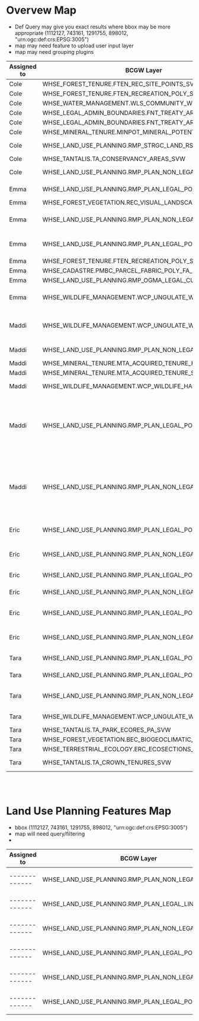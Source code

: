 # Overvew Map
- Def Query may give you exact results where bbox may be more appropriate (1112127, 743161, 1291755, 898012, "urn:ogc:def:crs:EPSG:3005")
- map may need feature to upload user input layer
- map may need grouping plugins

| Assigned to | BCGW Layer                                               | Def Query                                                        |
|-------------|-----------------------------------------------------------|------------------------------------------------------------------|
| Cole        | WHSE_FOREST_TENURE.FTEN_REC_SITE_POINTS_SVW               | Apply bounding box                                               |
| Cole        | WHSE_FOREST_TENURE.FTEN_RECREATION_POLY_SVW               | Apply bounding box                                               |
| Cole        | WHSE_WATER_MANAGEMENT.WLS_COMMUNITY_WS_PUB_SVW            | WLS_CW_SYSID = 33                                                |
| Cole        | WHSE_LEGAL_ADMIN_BOUNDARIES.FNT_TREATY_AREA_SP            | TREATY = 'Nisga''a'                                              |
| Cole        | WHSE_LEGAL_ADMIN_BOUNDARIES.FNT_TREATY_AREA_SP            | TREATY = 'Nisga''a'                                              |
| Cole        | WHSE_MINERAL_TENURE.MINPOT_MINERAL_POTENTIAL              | Apply bounding box                                               |
| Cole        | WHSE_LAND_USE_PLANNING.RMP_STRGC_LAND_RSRCE_PLAN_SVW      | STRGC_LAND_RSRCE_PLAN_ID = 20                                   |
| Cole        | WHSE_TANTALIS.TA_CONSERVANCY_AREAS_SVW                    | ADMIN_AREA_SID = 5420                                            |
| Cole        | WHSE_LAND_USE_PLANNING.RMP_PLAN_NON_LEGAL_POLY_SVW        | NON_LEGAL_FEAT_OBJECTIVE = 'Water Management Units'               |
| Emma        | WHSE_LAND_USE_PLANNING.RMP_PLAN_LEGAL_POLY_SVW            | LEGAL_FEAT_OBJECTIVE = 'Water Management Units'                   |
| Emma        | WHSE_FOREST_VEGETATION.REC_VISUAL_LANDSCAPE_INVENTORY     | Apply bounding box                                               |
| Emma        | WHSE_LAND_USE_PLANNING.RMP_PLAN_NON_LEGAL_POLY_SVW        | NON_LEGAL_FEAT_OBJECTIVE = 'Special Habitats for General Wildlife'|
| Emma        | WHSE_LAND_USE_PLANNING.RMP_PLAN_LEGAL_POLY_SVW            | LEGAL_FEAT_OBJECTIVE = 'Special Habitats for General Wildlife'    |
| Emma        | WHSE_FOREST_TENURE.FTEN_RECREATION_POLY_SVW               | Apply bounding box                                               |
| Emma        | WHSE_CADASTRE.PMBC_PARCEL_FABRIC_POLY_FA_SVW              | OWNER_TYPE = 'Private'                                           |
| Emma        | WHSE_LAND_USE_PLANNING.RMP_OGMA_LEGAL_CURRENT_SVW         | Apply bounding box                                               |
| Emma        | WHSE_WILDLIFE_MANAGEMENT.WCP_UNGULATE_WINTER_RANGE_SP     | Apply bounding box and SPECIES_1 = 'M-ORAM' Or (SPECIES_2 = 'M-ORAM')|
| Maddi       | WHSE_WILDLIFE_MANAGEMENT.WCP_UNGULATE_WINTER_RANGE_SP     | SPECIES_1 IN ('M-ALAL', 'M-ALAL;M-CEEL;M-ODHE;M-ODVI') Or SPECIES_2 IN ('M-ALAL', 'M-ODHE; M-ALAL') |
| Maddi       | WHSE_LAND_USE_PLANNING.RMP_PLAN_NON_LEGAL_POLY_SVW        | NON_LEGAL_FEAT_OBJECTIVE = 'Moose Winter Range'                   |
| Maddi       | WHSE_MINERAL_TENURE.MTA_ACQUIRED_TENURE_HISTORY_SP        | Apply bounding box                                               |
| Maddi       | WHSE_MINERAL_TENURE.MTA_ACQUIRED_TENURE_SVW               | Apply bounding box                                               |
| Maddi       | WHSE_WILDLIFE_MANAGEMENT.WCP_WILDLIFE_HABITAT_AREA_POLY   | COMMON_SPECIES_NAME = 'Grizzly Bear'                             |
| Maddi       | WHSE_LAND_USE_PLANNING.RMP_PLAN_LEGAL_POLY_SVW            | LEGAL_FEAT_OBJECTIVE = 'Goshawk Nesting/Post-Fledging Habitat' And STRGC_LAND_RSRCE_PLAN_NAME IN ('Cranberry Sustainable Resource Management Plan', 'Nass South Sustainable Resource Management Plan')|
| Maddi       | WHSE_LAND_USE_PLANNING.RMP_PLAN_NON_LEGAL_POLY_SVW        | NON_LEGAL_FEAT_OBJECTIVE = 'Goshawk Nesting/Post-Fledging Habitat' And STRGC_LAND_RSRCE_PLAN_NAME IN ('Cranberry Sustainable Resource Management Plan', 'Nass South Sustainable Resource Management Plan')|
| Eric        | WHSE_LAND_USE_PLANNING.RMP_PLAN_LEGAL_POLY_SVW            | LEGAL_FEAT_OBJECTIVE = 'Special Habitats for General Wildlife'    |
| Eric        | WHSE_LAND_USE_PLANNING.RMP_PLAN_NON_LEGAL_POLY_SVW        | NON_LEGAL_FEAT_OBJECTIVE = 'Special Habitats for General Wildlife'|
| Eric        | WHSE_LAND_USE_PLANNING.RMP_PLAN_LEGAL_POLY_SVW            | LEGAL_FEAT_OBJECTIVE = 'Water Management Units'                   |
| Eric        | WHSE_LAND_USE_PLANNING.RMP_PLAN_NON_LEGAL_POLY_SVW        | NON_LEGAL_FEAT_OBJECTIVE = 'Water Management Units'               |
| Eric        | WHSE_LAND_USE_PLANNING.RMP_PLAN_LEGAL_POLY_SVW            | LEGAL_FEAT_OBJECTIVE = 'Equivalent Clearcut Area Threshold Watersheds'|
| Eric        | WHSE_LAND_USE_PLANNING.RMP_PLAN_NON_LEGAL_POLY_SVW        | LEGAL_FEAT_OBJECTIVE = 'Equivalent Clearcut Area Threshold Watersheds'|
| Tara        | WHSE_LAND_USE_PLANNING.RMP_PLAN_LEGAL_POLY_SVW            | LEGAL_FEAT_OBJECTIVE = 'Ecosystem Network'                    |
| Tara        | WHSE_LAND_USE_PLANNING.RMP_PLAN_LEGAL_POLY_SVW            | LEGAL_FEAT_OBJECTIVE = 'Cedar Stand Reserves'                      |
| Tara        | WHSE_LAND_USE_PLANNING.RMP_PLAN_NON_LEGAL_POLY_SVW        | NON_LEGAL_FEAT_OBJECTIVE = 'Mountain Goat Winter Range' * incorrect           |
| Tara        | WHSE_WILDLIFE_MANAGEMENT.WCP_UNGULATE_WINTER_RANGE_SP     | SPECIES_1 LIKE %'M-ORAM' OR SPECIES_2 LIKE %'M-ORAM'             |
| Tara        | WHSE_TANTALIS.TA_PARK_ECORES_PA_SVW                       | Apply bounding box                                               |
| Tara        | WHSE_FOREST_VEGETATION.BEC_BIOGEOCLIMATIC_POLY            | Apply bounding box                                               |
| Tara        | WHSE_TERRESTRIAL_ECOLOGY.ERC_ECOSECTIONS_SP               | Apply bounding box                                               |
| Tara        | WHSE_TANTALIS.TA_CROWN_TENURES_SVW                        | TENURE_TYPE = 'RESERVE/NOTATION'                                  |
<br>
<br>

# Land Use Planning Features Map
- bbox  (1112127, 743161, 1291755, 898012, "urn:ogc:def:crs:EPSG:3005")
- map will need query/filtering
- 
| Assigned to | BCGW Layer                                               | Def Query                                                        |
|-------------|-----------------------------------------------------------|------------------------------------------------------------------|
|-------------|WHSE_LAND_USE_PLANNING.RMP_PLAN_NON_LEGAL_LINE_SVW|  apply bounding box|
|-------------|WHSE_LAND_USE_PLANNING.RMP_PLAN_LEGAL_LINE_SVW|  apply bounding box|
|-------------|WHSE_LAND_USE_PLANNING.RMP_PLAN_NON_LEGAL_POINT_SVW|  apply bounding box|
|-------------|WHSE_LAND_USE_PLANNING.RMP_PLAN_LEGAL_POINT_SVW|  apply bounding box|
|-------------|WHSE_LAND_USE_PLANNING.RMP_PLAN_NON_LEGAL_POLY_SVW|  apply bounding box|
|-------------|WHSE_LAND_USE_PLANNING.RMP_PLAN_LEGAL_POLY_SVW|  apply bounding box|
